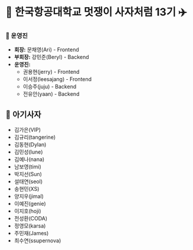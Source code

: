 # 🦁 한국항공대학교 멋쟁이 사자처럼 13기 ✈️

### 👑 운영진
- **회장:** 문채영(Ari) - Frontend
- **부회장:** 강민준(Beryl) - Backend
- **운영진:** 
  - 권용현(jerry) - Frontend
  - 이서정(leesajang) - Frontend
  - 이승주(juju) - Backend
  - 전유안(yaan) - Backend

## 🦁 아기사자
- 김가은(VIP)
- 김규리(tangerine)
- 김동현(Dylan)
- 김민성(lune)
- 김예나(nana)
- 남보영(timi)
- 박지선(Sun)
- 설태연(seol)
- 송현민(XS)
- 양지우(jimal)
- 이예진(genie)
- 이지호(hoji)
- 전성환(CODA)
- 정영모(karsa)
- 주민재(James)
- 최수연(ssupernova)
